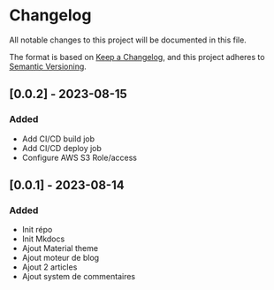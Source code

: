 # Changelog

All notable changes to this project will be documented in this file.

The format is based on [Keep a Changelog](https://keepachangelog.com/en/1.0.0/),
and this project adheres to [Semantic Versioning](https://semver.org/spec/v2.0.0.html).

## [0.0.2] - 2023-08-15
### Added
- Add CI/CD build job
- Add CI/CD deploy job
- Configure AWS S3 Role/access

## [0.0.1] - 2023-08-14
### Added
- Init répo
- Init Mkdocs
- Ajout Material theme
- Ajout moteur de blog
- Ajout 2 articles
- Ajout system de commentaires

